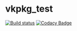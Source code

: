 # vkpkg_test

[![Build status](https://ci.appveyor.com/api/projects/status/ojeff5m75v7pggql?svg=true)](https://ci.appveyor.com/project/Jason2013/vcpkg-test) [![Codacy Badge](https://api.codacy.com/project/badge/Grade/c270846baf9a4e5c958fe74fff88d53a)](https://www.codacy.com/app/Jason2013/vcpkg_test?utm_source=github.com&amp;utm_medium=referral&amp;utm_content=Jason2013/vcpkg_test&amp;utm_campaign=Badge_Grade)
